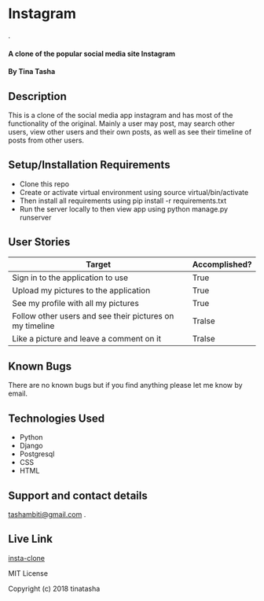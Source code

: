 # Instagram









.


#### A clone of the popular social media site Instagram
#### By **Tina Tasha**

## Description
This is a clone of the social media app instagram and has most of the functionality of the original. Mainly a user may post, may search other users, view other users and their own posts, as well as see their timeline of posts from other users.

## Setup/Installation Requirements
* Clone this repo
* Create or activate virtual environment using source virtual/bin/activate
* Then install all requirements using pip install -r requirements.txt
* Run the server locally to then view app using python manage.py runserver

## User Stories 

| Target | Accomplished? |
| --- | --- |
| Sign in to the application to use | True |
| Upload my pictures to the application | True |
| See my profile with all my pictures | True |
| Follow other users and see their pictures on my timeline | Tralse |
| Like a picture and leave a comment on it | Tralse |

## Known Bugs
There are no known bugs but if you find anything please let me know by email.

## Technologies Used
* Python
* Django
* Postgresql
* CSS
* HTML

## Support and contact details
tashambiti@gmail.com 
.
## Live Link
[insta-clone](https://insta333.herokuapp.com/)


MIT License

Copyright (c) 2018 tinatasha

